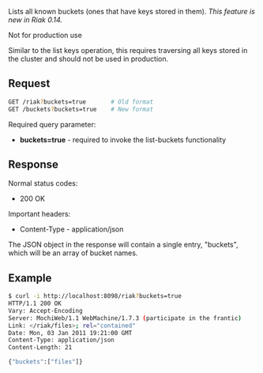 Lists all known buckets (ones that have keys stored in them). *This feature is
new in Riak 0.14.*

<div class="note"><div class="title">Not for production use</div>
<p>Similar to the list keys operation, this requires traversing all keys stored
in the cluster and should not be used in production.</p>
</div>

## Request

```bash
GET /riak?buckets=true       # Old format
GET /buckets?buckets=true    # New format
```

Required query parameter:

* **buckets=true** - required to invoke the list-buckets functionality

## Response

Normal status codes:
* 200 OK

Important headers:
* Content-Type - application/json

The JSON object in the response will contain a single entry, "buckets", which
will be an array of bucket names.

## Example

```bash
$ curl -i http://localhost:8098/riak?buckets=true
HTTP/1.1 200 OK
Vary: Accept-Encoding
Server: MochiWeb/1.1 WebMachine/1.7.3 (participate in the frantic)
Link: </riak/files>; rel="contained"
Date: Mon, 03 Jan 2011 19:21:00 GMT
Content-Type: application/json
Content-Length: 21

{"buckets":["files"]}
```
